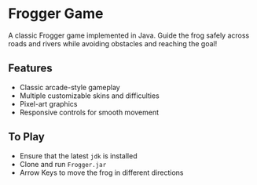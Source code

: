 # Frogger Game

A classic Frogger game implemented in Java. Guide the frog safely across roads and rivers while avoiding obstacles and reaching the goal!

## Features
- Classic arcade-style gameplay
- Multiple customizable skins and difficulties
- Pixel-art graphics
- Responsive controls for smooth movement

## To Play
- Ensure that the latest ```jdk``` is installed
- Clone and run ```Frogger.jar```
- Arrow Keys to move the frog in different directions
